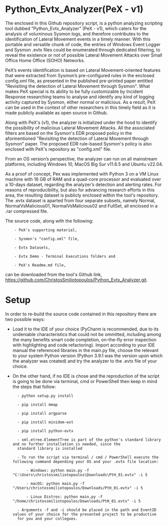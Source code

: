 # Python_Evtx_Analyzer(PeX - v1)

The enclosed in this Github repository script, is a python analyzing scripting tool dubbed “Python_Evtx_Analyzer” (PeX - v1), which caters for the analysis of voluminous Sysmon logs, and therefore contributes to the identification of Lateral Movement events in a timely manner. With this portable and versatile chunk of code, the entries of Windows Event Logger and Sysmon .evtx files could be enumerated through dedicated filtering, to reveal the existence or not of possible Lateral Movement Attacks over Small Office Home Office (SOHO) Networks.

PeX’s events identification is based on Lateral Movement-oriented features that were extracted from Sysmon’s pre-configured rules in the enclosed config.xml file, as presented in the published pre-printed paper entitled "Revisiting the detection of Lateral Movement through Sysmon". What makes PeX special is its ability to be fully customizable by Incident Response researching teams to analyse and identify any kind of logging activity captured by Sysmon, either normal or malicious. As a result, PeX can be used in the context of other researchers in this timely field as it is made publicly available as open source in Github.
 

Along with PeX's (v1), the analyzer is initialized under the hood to identify the possibility of malicious Lateral Movement Attacks. All the associated filters are based on the Sysmon's EDR proposed policy in the aformentioned "Revisiting the detection of Lateral Movement through Sysmon" paper. The proposed EDR rule-based Sysmon's policy is also enclosed with PeX's repository as "config.xml" file. 

From an OS version’s perspective, the analyzer can run on all mainstream platforms, including Windows 10, MacOS Big Sur v11.6.5 and Ubuntu v22.04.

As a proof of concept, Pex was implemented with Python 3 on a VM Linux machine with 16 GB of RAM and a quad-core processor and evaluated over a 10-days dataset, regarding the analyzer’s detection and alerting rates. For reasons of reproducibility, but also for advancing research efforts in this area, the resulting dataset is publicly enclosed within the tool's repository. The .evtx dataset is aparted from four separate subsets, namely Normal, NormalVsMalicious01, NormalVsMalicious02 and FullSet, all enclosed in a .rar compressed file. 

The source code, along with the following: 

		- PeX's supporting material, 
		
		- Sysmon's "config.xml" file, 
		
		- Evtx Datasets, 
		
		- Evtx Demo - Terminal Executions folders and 
		
		- PeX's Readme.md file, 

can be downloaded from the tool's Github link, https://github.com/ChristosSmiliotopoulos/Python_Evtx_Analyzer.git.

# Setup 

In order to re-build the source code contained in this repository there are two possible ways:

- Load it to the IDE of your choice (PyCharm is recommended, due to its undeniable characteristics that could not be
ommitted, including among the many benefits smart code completion, on-the-fly error inspection with highlighting and 
code refactoring). Import according to your IDE manual the referenced libraries in the main.py file, choose the relevant
to your system Python version (Python 3.9.1 was the version upon which the analyzer was created) and try the analyzer to the 
.evtx file of your choice.

- On the other hand, if no IDE is chose and the reproduction of the script is going to be done via terminal, cmd or 
PowerShell then keep in mind the steps that follow:
		
		- python setup.py install
		
		- pip install mmap
		
		- pip install argparse
				
		- pip install minidom-ext
		
		- pip install python-evtx
		
		- xml.etree.ElementTree is part of the python's standard library and no further installation is needed, since the 
		standard library is installed
		
		- To run the script via terminal / cmd / PowerShell execute the following command depending your OS and your .evtx file location:
		
			- Windows: python main.py -f "C:\Users\christossmiliotopoulos\Downloads\PtH_01.evtx" -i 5
			
			- macOS: python main.py -f "/Users/christossmiliotopoulos/Downloads/PtH_01.evtx" -i 5
			
			- Linux Distros: python main.py -f "/home/christossmiliotopoulos/Downloads/PtH_01.evtx" -i 5
			
		- Arguments -f and -i should be placed in the path and EventID values of your choice for the presented project to be productive 
		for you and your collegues. 

